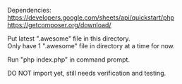 Dependencies:  
https://developers.google.com/sheets/api/quickstart/php  
https://getcomposer.org/download/  
  
Put latest ".awesome" file in this directory.  
Only have 1 ".awesome" file in directory at a time for now.  
  
Run "php index.php" in command prompt.  
  
DO NOT import yet, still needs verification and testing.  